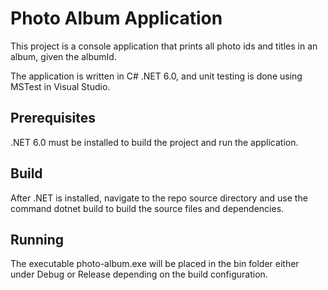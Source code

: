 # Photo Album Application

This project is a console application that prints all photo ids and titles in an album, given the albumId.

The application is written in C# .NET 6.0, and unit testing is done using MSTest in Visual Studio.

## Prerequisites

.NET 6.0 must be installed to build the project and run the application.

## Build

After .NET is installed, navigate to the repo source directory and use the command dotnet build to build the source files and dependencies.

## Running

The executable photo-album.exe will be placed in the bin folder either under Debug or Release depending on the build configuration.
